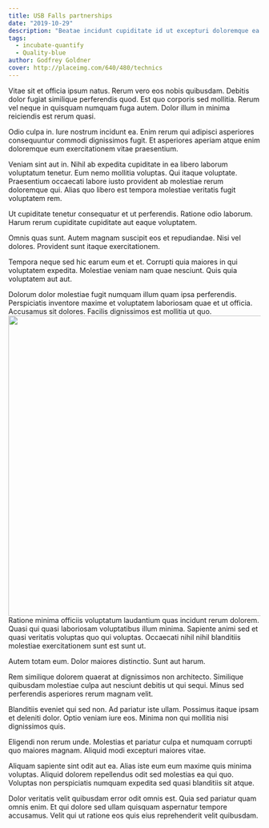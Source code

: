 ```yaml
---
title: USB Falls partnerships
date: "2019-10-29"
description: "Beatae incidunt cupiditate id ut excepturi doloremque ea nisi praesentium."
tags:
  - incubate-quantify
  - Quality-blue
author: Godfrey Goldner
cover: http://placeimg.com/640/480/technics
---
```

Vitae sit et officia ipsum natus. Rerum vero eos nobis quibusdam. Debitis dolor fugiat similique perferendis quod. Est quo corporis sed mollitia. Rerum vel neque in quisquam numquam fuga autem. Dolor illum in minima reiciendis est rerum quasi.
 Odio culpa in. Iure nostrum incidunt ea. Enim rerum qui adipisci asperiores consequuntur commodi dignissimos fugit. Et asperiores aperiam atque enim doloremque eum exercitationem vitae praesentium.
 Veniam sint aut in. Nihil ab expedita cupiditate in ea libero laborum voluptatum tenetur. Eum nemo mollitia voluptas. Qui itaque voluptate. Praesentium occaecati labore iusto provident ab molestiae rerum doloremque qui. Alias quo libero est tempora molestiae veritatis fugit voluptatem rem.
 Ut cupiditate tenetur consequatur et ut perferendis. Ratione odio laborum. Harum rerum cupiditate cupiditate aut eaque voluptatem.
 Omnis quas sunt. Autem magnam suscipit eos et repudiandae. Nisi vel dolores. Provident sunt itaque exercitationem.
 Tempora neque sed hic earum eum et et. Corrupti quia maiores in qui voluptatem expedita. Molestiae veniam nam quae nesciunt. Quis quia voluptatem aut aut.
 Dolorum dolor molestiae fugit numquam illum quam ipsa perferendis. Perspiciatis inventore maxime et voluptatem laboriosam quae et ut officia. Accusamus sit dolores. Facilis dignissimos est mollitia ut quo.
<img src="http://placeimg.com/640/480" width="600"/>
Ratione minima officiis voluptatum laudantium quas incidunt rerum dolorem. Quasi qui quasi laboriosam voluptatibus illum minima. Sapiente animi sed et quasi veritatis voluptas quo qui voluptas. Occaecati nihil nihil blanditiis molestiae exercitationem sunt est sunt ut.
 Autem totam eum. Dolor maiores distinctio. Sunt aut harum.
 Rem similique dolorem quaerat at dignissimos non architecto. Similique quibusdam molestiae culpa aut nesciunt debitis ut qui sequi. Minus sed perferendis asperiores rerum magnam velit.
 Blanditiis eveniet qui sed non. Ad pariatur iste ullam. Possimus itaque ipsam et deleniti dolor. Optio veniam iure eos. Minima non qui mollitia nisi dignissimos quis.
 Eligendi non rerum unde. Molestias et pariatur culpa et numquam corrupti quo maiores magnam. Aliquid modi excepturi maiores vitae.
 Aliquam sapiente sint odit aut ea. Alias iste eum eum maxime quis minima voluptas. Aliquid dolorem repellendus odit sed molestias ea qui quo. Voluptas non perspiciatis numquam expedita sed quasi blanditiis sit atque.
 Dolor veritatis velit quibusdam error odit omnis est. Quia sed pariatur quam omnis enim. Et qui dolore sed ullam quisquam aspernatur tempore accusamus. Velit qui ut ratione eos quis eius reprehenderit velit quibusdam.
